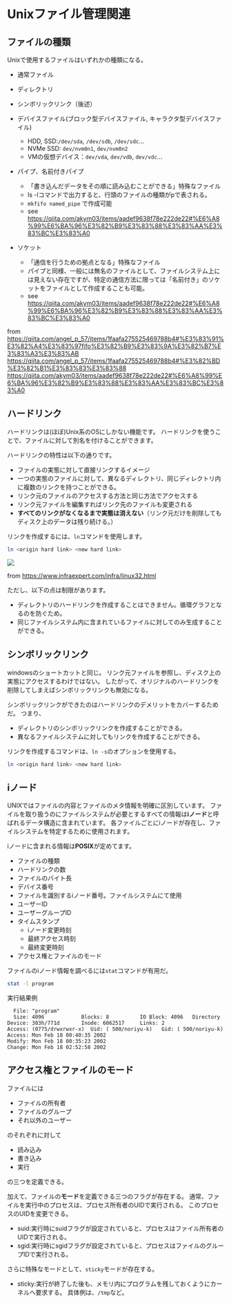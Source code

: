 ﻿





# Unixファイル管理関連

## ファイルの種類

Unixで使用するファイルはいずれかの種類になる。

- 通常ファイル

- ディレクトリ

- シンボリックリンク（後述）

- デバイスファイル(ブロック型デバイスファイル, キャラクタ型デバイスファイル)
    - HDD, SSD:`/dev/sda`, `/dev/sdb`, `/dev/sdc`...
    - NVMe SSD: `dev/nvm0n1`, `dev/nvm0n2`
    - VMの仮想デバイス：`dev/vda`, `dev/vdb`, `dev/vdc`...

- パイプ、名前付きパイプ
    - 「書き込んだデータをその順に読み込むことができる」特殊なファイル
    - ls -lコマンドで出力すると、行頭のファイルの種類がpで表される。
    - `mkfifo named_pipe` で作成可能
    - see https://qiita.com/akym03/items/aadef9638f78e222de22#%E6%A8%99%E6%BA%96%E3%82%B9%E3%83%88%E3%83%AA%E3%83%BC%E3%83%A0

- ソケット
    - 「通信を行うための拠点となる」特殊なファイル
    - パイプと同様、一般には無名のファイルとして、ファイルシステム上には見えない存在ですが、特定の通信方法に限っては「名前付き」のソケットをファイルとして作成することも可能。
    - see https://qiita.com/akym03/items/aadef9638f78e222de22#%E6%A8%99%E6%BA%96%E3%82%B9%E3%83%88%E3%83%AA%E3%83%BC%E3%83%A0


from https://qiita.com/angel_p_57/items/1faafa275525469788b4#%E3%83%91%E3%82%A4%E3%83%97fifo%E3%82%B9%E3%83%9A%E3%82%B7%E3%83%A3%E3%83%AB
 https://qiita.com/angel_p_57/items/1faafa275525469788b4#%E3%82%BD%E3%82%B1%E3%83%83%E3%83%88
https://qiita.com/akym03/items/aadef9638f78e222de22#%E6%A8%99%E6%BA%96%E3%82%B9%E3%83%88%E3%83%AA%E3%83%BC%E3%83%A0



## ハードリンク

ハードリンクは(ほぼ)Unix系のOSにしかない機能です。
ハードリンクを使うことで、ファイルに対して別名を付けることができます。

ハードリンクの特性は以下の通りです。

- ファイルの実態に対して直接リンクするイメージ
- 一つの実態のファイルに対して、異なるディレクトリ、同じディレクトリ内に複数のリンクを持つことができる。
- リンク元のファイルのアクセスする方法と同じ方法でアクセスする
- リンク元ファイルを編集すればリンク先のファイルも変更される
- **すべてのリンクがなくなるまで実態は消えない**（リンク元だけを削除してもディスク上のデータは残り続ける。）

リンクを作成するには、`ln`コマンドを使用します。

```sh
ln <origin hard link> <new hard link>
```


<img src="https://www.infraexpert.com/infragif/linux32a.gif">

from https://www.infraexpert.com/infra/linux32.html


ただし、以下の点は制限があります。

- ディレクトリのハードリンクを作成することはできません。循環グラフとなるのを防ぐため。
- 同じファイルシステム内に含まれているファイルに対してのみ生成することができる。


## シンボリックリンク

windowsのショートカットと同じ。
リンク元ファイルを参照し、ディスク上の実態にアクセスするわけではない。
したがって、オリジナルのハードリンクを削除してしまえばシンボリックリンクも無効になる。

シンボリックリンクができたのはハードリンクのデメリットをカバーするためだ。
つまり、

- ディレクトリのシンボリックリンクを作成することができる。
- 異なるファイルシステムに対してもリンクを作成することができる。

リンクを作成するコマンドは、`ln -s`のオプションを使用する。

```sh
ln <origin hard link> <new hard link>
```






## iノード

UNIXではファイルの内容とファイルのメタ情報を明確に区別しています。
ファイルを取り扱うのにファイルシステムが必要とするすべての情報は**iノード**と呼ばれるデータ構造に含まれています。
各ファイルごとにiノードが存在し、ファイルシステムを特定するために使用されます。

iノードに含まれる情報は**POSIX**が定めてます。

- ファイルの種類
- ハードリンクの数
- ファイルのバイト長
- デバイス番号
- ファイルを識別するiノード番号。ファイルシステムにて使用
- ユーザーID
- ユーザーグループID
- タイムスタンプ
    - iノード変更時刻
    - 最終アクセス時刻
    - 最終変更時刻
- アクセス権とファイルのモード

ファイルのiノード情報を調べるには`stat`コマンドが有用だ。

```sh
stat -l program
```

実行結果例

```
  File: "program"
  Size: 4096            Blocks: 8          IO Block: 4096   Directory
Device: 303h/771d       Inode: 6062517     Links: 2
Access: (0775/drwxrwxr-x)  Uid: ( 500/noriyu-k)   Gid: ( 500/noriyu-k)
Access: Mon Feb 18 00:40:35 2002
Modify: Mon Feb 18 00:35:23 2002
Change: Mon Feb 18 02:52:58 2002
```


## アクセス権とファイルのモード

ファイルには

- ファイルの所有者
- ファイルのグループ
- それ以外のユーザー

のそれぞれに対して

- 読み込み
- 書き込み
- 実行

の三つを定義できる。

加えて、ファイルの**モード**を定義できる三つのフラグが存在する。
通常、ファイルを実行中のプロセスは、プロセス所有者のUIDで実行される。
このプロセスのUIDを変更できる。

- suid:実行時にsuidフラグが設定されていると、プロセスはファイル所有者のUIDで実行される。
- sgid:実行時にsgidフラグが設定されていると、プロセスはファイルのグループIDで実行される。

さらに特殊なモードとして、`sticky`モードが存在する。

- sticky:実行が終了した後も、メモリ内にプログラムを残しておくようにカーネルへ要求する。
具体例は、`/tmp`など。








































































































